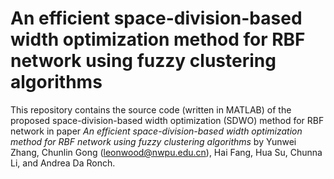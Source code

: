  # An efficient space-division-based width optimization method for RBF network using fuzzy clustering algorithms

This repository contains the source code (written in MATLAB) of the proposed space-division-based width optimization (SDWO) method for RBF network in paper *An efficient space-division-based width optimization method for RBF network using fuzzy clustering algorithms* by Yunwei Zhang, Chunlin Gong (leonwood@nwpu.edu.cn), Hai Fang, Hua Su, Chunna Li, and Andrea Da Ronch.
